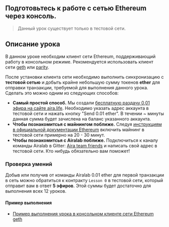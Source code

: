 ## Подготовьтесь к работе с сетью Ethereum через консоль.

> Данный урок существует только в тестовой сети.

## Описание урока

В данном уроке необходим клиент сети Ethereum, поддерживающий работу в консольном режиме. Рекомендуется использовать клиент сети [geth](https://github.com/ethereum/go-ethereum#automated-development-builds) или [parity](https://ethcore.io/parity.html).

После установки клиента сети необходимо выполнить синхронизацию с **тестовой сетью** и добыть крайне небольшую сумму токенов **ether** для отправки транзакции, требуемой для выполнения данного урока. Сделать это можно одним из следующих способов:

- **Самый простой способ.** Мы создали [бесплатную раздачу 0,01 эфира на сайте aira.life](http://aira.life/tap/). Необходимо указать адрес аккаунта в тестовой сети и нажать кнопку "Send 0.01 ether". В течении ~ минуты данная сумма будет зачислена на баланс указанного аккаунта.
- **Чтобы познакомитсья с майнингом поближе.** Cледуя [инструкциям в официальной документации Ethereum](http://www.ethdocs.org/en/latest/mining.html#using-geth) включить майнинг в тестовой сети примерно на 20 - 30 минут.
- **Чтобы познакомитсья с Airalab поближе.** Подключиться к каналу команды Airalab в Gitter: [Aira team friends](https://gitter.im/airalab/friends) и написать свой адрес в тестовой сети. Кто нибудь обязательно вам поможет!  

### Проверка умений

Добыв или получив от команды Airalab 0.01 ether для первой транзакции в сеть можно обратиться к контракту `Lesson 0` в тестовой сети, который отправит вам в ответ **5 эфиров**. Этой суммы будет достаточно для выполнения всех 12 уроков.

#### Пример выполнения

- [Пример выполнения урока в консольном клиенте сети Ethereum  geth](https://github.com/airalab/learning-center/blob/master/lessons%20passage.md#Урок-0)
